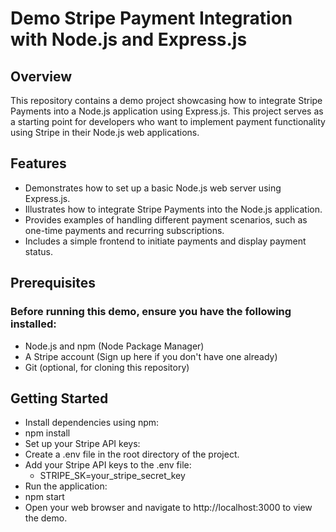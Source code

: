 # Demo Stripe Payment Integration with Node.js and Express.js
## Overview
This repository contains a demo project showcasing how to integrate Stripe Payments into a Node.js application using Express.js. This project serves as a starting point for developers who want to implement payment functionality using Stripe in their Node.js web applications.

## Features
  - Demonstrates how to set up a basic Node.js web server using Express.js.
  - Illustrates how to integrate Stripe Payments into the Node.js application.
  - Provides examples of handling different payment scenarios, such as one-time payments and recurring subscriptions.
  - Includes a simple frontend to initiate payments and display payment status.
## Prerequisites
### Before running this demo, ensure you have the following installed:

  - Node.js and npm (Node Package Manager)
  - A Stripe account (Sign up here if you don't have one already)
  - Git (optional, for cloning this repository)
## Getting Started
  - Install dependencies using npm:
  - npm install
  - Set up your Stripe API keys:
  - Create a .env file in the root directory of the project.
  - Add your Stripe API keys to the .env file:
    + STRIPE_SK=your_stripe_secret_key
  - Run the application:
  - npm start
  - Open your web browser and navigate to http://localhost:3000 to view the demo.
